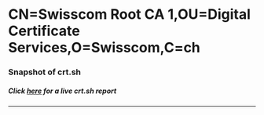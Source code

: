# CN=Swisscom Root CA 1,OU=Digital Certificate Services,O=Swisscom,C=ch
### Snapshot of crt.sh
##### Click [here](https://crt.sh/?serial=8EDC02921C3C0DDC7D2A5031FE34A274) for a live crt.sh report

---
